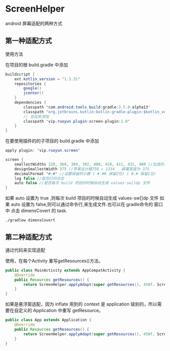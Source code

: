 # ScreenHelper
android 屏幕适配的两种方式


## 第一种适配方式
使用方法

在项目的根 build.gradle 中添加

```java
buildscript {
    ext.kotlin_version = '1.3.31'
    repositories {
        google()
        jcenter()
    }
    dependencies {
        classpath 'com.android.tools.build:gradle:3.5.0-alpha13'
        classpath "org.jetbrains.kotlin:kotlin-gradle-plugin:$kotlin_version"
        // 在此处添加
        classpath 'vip.ruoyun.plugin:screen-plugin:1.0'
    }
}
```

在要使用插件的的子项目的 build.gradle 中添加

```java
apply plugin: 'vip.ruoyun.screen'

screen {
    smallestWidths 320, 360, 384, 392, 400, 410, 411, 432, 480 //生成的目标屏幕宽度的适配文件
    designSmallestWidth 375 //苹果设计稿750 × 1334   屏幕宽度为 375
    decimalFormat "#.#" //设置保留的小数 ( #.## 保留2位) ( #.# 保留1位)
    log false //是否打印日志
    auto false //是否每次 build 项目的时候自动生成 values-sw[]dp 文件
}
```

如果 auto 设置为 true ,则每次 build 项目的时候自动生成 values-sw[]dp 文件
如果 auto 设置为 false,则可以通过命令行,来生成文件.也可以在 gradle命令的 窗口中 点击 dimensCovert 的 task.
```
./gradlew dimensCovert
```



## 第二种适配方式
通过代码来实现适配

使用，在每个Activity 重写getResources()方法。
```java
public class MainActivity extends AppCompatActivity {
    @Override
    public Resources getResources() {
        return ScreenHelper.applyAdapt(super.getResources(), 450f, ScreenHelper.ScreenMode.WIDTH_DP);
    }
}
```

如果是悬浮窗适配，因为 inflate 用到的 context 是 application 级别的，所以需要在自定义的 Application 中重写 getResource。

```java
public class App extends Application {
    @Override
    public Resources getResources() {
        return ScreenHelper.applyAdapt(super.getResources(), 450f, ScreenHelper.ScreenMode.WIDTH_DP);
    }
}
```

